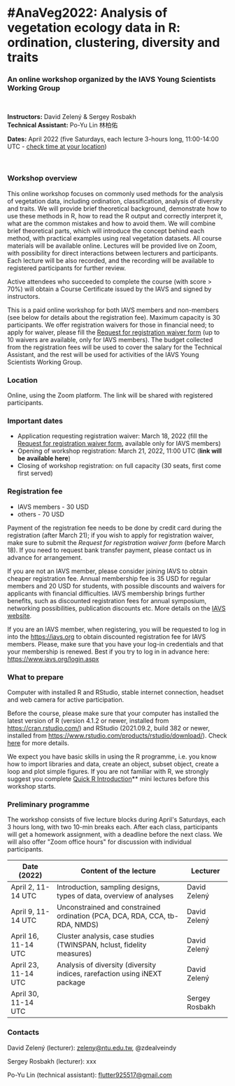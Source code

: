 # #AnaVeg2022: Analysis of vegetation ecology data in R: ordination, clustering, diversity and traits
### An online workshop organized by the IAVS Young Scientists Working Group  

&nbsp;

**Instructors:** David Zelený & Sergey Rosbakh  
**Technical Assistant:** Po-Yu Lin 林柏佑

**Dates:** April 2022 (five Saturdays, each lecture 3-hours long, 11:00-14:00 UTC - [check time at your location](https://www.timeanddate.com/worldclock/fixedtime.html?msg=AnaVeg2022&iso=20220402T11&p1=1440&ah=3))

&nbsp;

### Workshop overview
This online workshop focuses on commonly used methods for the analysis of vegetation data, including ordination, classification, analysis of diversity and traits. We will provide brief theoretical background, demonstrate how to use these methods in R, how to read the R output and correctly interpret it, what are the common mistakes and how to avoid them. We will combine brief theoretical parts, which will introduce the concept behind each method, with practical examples using real vegetation datasets. All course materials will be available online. Lectures will be provided live on Zoom, with possibility for direct interactions between lecturers and participants. Each lecture will be also recorded, and the recording will be available to registered participants for further review.

Active attendees who succeeded to complete the course (with score > 70%) will obtain a Course Certificate issued by the IAVS and signed by instructors.

This is a paid online workshop for both IAVS members and non-members (see below for details about the registration fee). Maximum capacity is 30 participants. We offer registration waivers for those in financial need; to apply for waiver, please fill the [Request for registration waiver form](https://forms.gle/CySyCEbAvitkkzGg6) (up to 10 waivers are available, only for IAVS members). The budget collected from the registration fees will be used to cover the salary for the Technical Assistant, and the rest will be used for activities of the IAVS Young Scientists Working Group.

### Location
Online, using the Zoom platform. The link will be shared with registered participants.

### Important dates
- Application requesting registration waiver: March 18, 2022 (fill the [Request for registration waiver form](https://forms.gle/CySyCEbAvitkkzGg6), available only for IAVS members)
- Opening of workshop registration: March 21, 2022, 11:00 UTC (**link will be available here**)
- Closing of workshop registration: on full capacity (30 seats, first come first served)

### Registration fee
- IAVS members - 30 USD
- others - 70 USD

Payment of the registration fee needs to be done by credit card during the registration (after March 21); if you wish to apply for registration waiver, make sure to submit the *Request for registration waiver form* (before March 18). If you need to request bank transfer payment, please contact us in advance for arrangement. 

If you are not an IAVS member, please consider joining IAVS to obtain cheaper registration fee. Annual membership fee is 35 USD for regular members and 20 USD for students, with possible discounts and waivers for applicants with financial difficulties. IAVS membership brings further benefits, such as discounted registration fees for annual symposium, networking possibilities, publication discounts etc. More details on the [IAVS website](https://www.iavs.org/page/JoinIAVS).

If you are an IAVS member, when registering, you will be requested to log in into the https://iavs.org to obtain discounted registration fee for IAVS members. Please, make sure that you have your log-in credentials and that your membership is renewed. Best if you try to log in in advance here: https://www.iavs.org/login.aspx


### What to prepare
Computer with installed R and RStudio, stable internet connection, headset and web camera for active participation. 

Before the course, please make sure that your computer has installed the latest version of R (version 4.1.2 or newer, installed from https://cran.rstudio.com/) and RStudio (2021.09.2, build 382 or newer, installed from https://www.rstudio.com/products/rstudio/download/). Check [here](https://anadat-r.davidzeleny.net/doku.php/en:r) for more details.

We expect you have basic skills in using the R programme, i.e. you know how to import libraries and data, create an object, subset object, create a loop and plot simple figures. If you are not familiar with R, we strongly suggest you complete [Quick R Introduction](https://www.davidzeleny.net/wiki/doku.php/quickr:start)** mini lectures before this workshop starts. 

### Preliminary programme
The workshop consists of five lecture blocks during April's Saturdays, each 3 hours long, with two 10-min breaks each. After each class, participants will get a homework assignment, with a deadline before the next class. We will also offer "Zoom office hours" for discussion with individual participants.

Date (2022) |Content of the lecture | Lecturer                                                 
------------|---------------------|--------- 
April 2, 11-14 UTC     |Introduction, sampling designs, types of data, overview of analyses        |David Zelený
April 9, 11-14 UTC     |Unconstrained and constrained ordination (PCA, DCA, RDA, CCA, tb-RDA, NMDS)|David Zelený
April 16, 11-14 UTC    |Cluster analysis, case studies (TWINSPAN, hclust, fidelity measures)       |David Zelený
April 23, 11-14 UTC    |Analysis of diversity (diversity indices, rarefaction using iNEXT package  |David Zelený
April 30, 11-14 UTC    |                                                                           |Sergey Rosbakh

### Contacts
David Zelený (lecturer): zeleny@ntu.edu.tw, @zdealveindy

Sergey Rosbakh (lecturer): xxx

Po-Yu Lin (technical assistant): flutter925517@gmail.com
